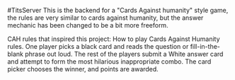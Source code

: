 #TitsServer
This is the backend for a "Cards Against humanity" style game, the rules are very similar to cards against humanity, but the answer mechanic has been changed to be a bit more freeform.

CAH rules that inspired this project: How to play Cards Against Humanity rules. One player picks a black card and reads the question or fill-in-the-blank phrase out loud.
The rest of the players submit a White answer card and attempt to form the most hilarious inappropriate combo. The card picker chooses the winner, and points are awarded.
